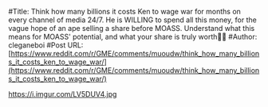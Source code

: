 #Title: Think how many billions it costs Ken to wage war for months on every channel of media 24/7. He is WILLING to spend all this money, for the vague hope of an ape selling a share before MOASS. Understand what this means for MOASS' potential, and what your share is truly worth🚀🚀
#Author: cleganeboi
#Post URL: [https://www.reddit.com/r/GME/comments/muoudw/think_how_many_billions_it_costs_ken_to_wage_war/](https://www.reddit.com/r/GME/comments/muoudw/think_how_many_billions_it_costs_ken_to_wage_war/)


https://i.imgur.com/LV5DUV4.jpg